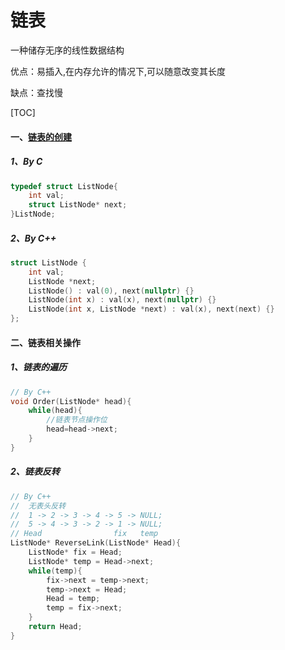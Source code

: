 # 链表

一种储存无序的线性数据结构

优点：易插入,在内存允许的情况下,可以随意改变其长度

缺点：查找慢



[TOC]

#### 一、<u>链表的创建</u>

##### 1、By C

```c
typedef struct ListNode{
    int val;
    struct ListNode* next;
}ListNode;

```

##### 2、By C++

```c++
struct ListNode {
    int val;
    ListNode *next;
    ListNode() : val(0), next(nullptr) {}
    ListNode(int x) : val(x), next(nullptr) {}
    ListNode(int x, ListNode *next) : val(x), next(next) {}
};

```



#### 二、链表相关操作

##### 1、链表的遍历

```c++
// By C++
void Order(ListNode* head){
    while(head){
        //链表节点操作位
        head=head->next;
    }
}

```



##### 2、链表反转

```c++
// By C++
//  无表头反转
//  1 -> 2 -> 3 -> 4 -> 5 -> NULL;
//  5 -> 4 -> 3 -> 2 -> 1 -> NULL;
// Head                fix   temp
ListNode* ReverseLink(ListNode* Head){
    ListNode* fix = Head;
    ListNode* temp = Head->next;
    while(temp){
        fix->next = temp->next;
        temp->next = Head;
        Head = temp;
        temp = fix->next;
    }
    return Head;
}

```





















